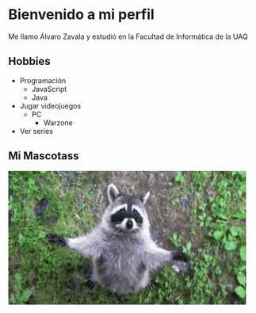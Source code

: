 # Bienvenido a mi perfil

Me llamo Álvaro Zavala y estudió en la Facultad de Informática de la UAQ

## Hobbies

- Programación
  - JavaScript
  - Java
- Jugar videojuegos
  - PC
    - Warzone
- Ver series

## Mi Mascotass

![Foto de mi mascota](giphy.gif)
